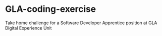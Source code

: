 # GLA-coding-exercise
Take home challenge for a Software Developer Apprentice position at GLA Digital Experience Unit
